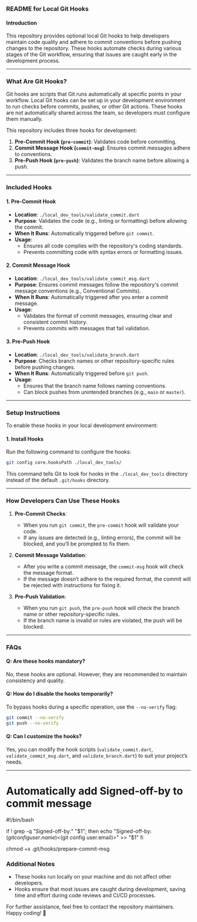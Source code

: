 ### **README for Local Git Hooks**

#### **Introduction**
This repository provides optional local Git hooks to help developers maintain code quality and adhere to commit conventions before pushing changes to the repository. These hooks automate checks during various stages of the Git workflow, ensuring that issues are caught early in the development process.

---

### **What Are Git Hooks?**
Git hooks are scripts that Git runs automatically at specific points in your workflow. Local Git hooks can be set up in your development environment to run checks before commits, pushes, or other Git actions. These hooks are not automatically shared across the team, so developers must configure them manually.

This repository includes three hooks for development:
1. **Pre-Commit Hook (`pre-commit`)**: Validates code before committing.
2. **Commit Message Hook (`commit-msg`)**: Ensures commit messages adhere to conventions.
3. **Pre-Push Hook (`pre-push`)**: Validates the branch name before allowing a push.

---

### **Included Hooks**
#### **1. Pre-Commit Hook**
- **Location**: `./local_dev_tools/validate_commit.dart`
- **Purpose**: Validates the code (e.g., linting or formatting) before allowing the commit.
- **When It Runs**: Automatically triggered before `git commit`.
- **Usage**:
  - Ensures all code complies with the repository's coding standards.
  - Prevents committing code with syntax errors or formatting issues.

#### **2. Commit Message Hook**
- **Location**: `./local_dev_tools/validate_commit_msg.dart`
- **Purpose**: Ensures commit messages follow the repository's commit message conventions (e.g., Conventional Commits).
- **When It Runs**: Automatically triggered after you enter a commit message.
- **Usage**:
  - Validates the format of commit messages, ensuring clear and consistent commit history.
  - Prevents commits with messages that fail validation.

#### **3. Pre-Push Hook**
- **Location**: `./local_dev_tools/validate_branch.dart`
- **Purpose**: Checks branch names or other repository-specific rules before pushing changes.
- **When It Runs**: Automatically triggered before `git push`.
- **Usage**:
  - Ensures that the branch name follows naming conventions.
  - Can block pushes from unintended branches (e.g., `main` or `master`).

---

### **Setup Instructions**
To enable these hooks in your local development environment:

#### **1. Install Hooks**
Run the following command to configure the hooks:
```bash
git config core.hooksPath ./local_dev_tools/
```

This command tells Git to look for hooks in the `./local_dev_tools` directory instead of the default `.git/hooks` directory.

---

### **How Developers Can Use These Hooks**
1. **Pre-Commit Checks**:
   - When you run `git commit`, the `pre-commit` hook will validate your code.
   - If any issues are detected (e.g., linting errors), the commit will be blocked, and you’ll be prompted to fix them.

2. **Commit Message Validation**:
   - After you write a commit message, the `commit-msg` hook will check the message format.
   - If the message doesn’t adhere to the required format, the commit will be rejected with instructions for fixing it.

3. **Pre-Push Validation**:
   - When you run `git push`, the `pre-push` hook will check the branch name or other repository-specific rules.
   - If the branch name is invalid or rules are violated, the push will be blocked.

---

### **FAQs**

#### **Q: Are these hooks mandatory?**
No, these hooks are optional. However, they are recommended to maintain consistency and quality.

#### **Q: How do I disable the hooks temporarily?**
To bypass hooks during a specific operation, use the `--no-verify` flag:
```bash
git commit --no-verify
git push --no-verify
```

#### **Q: Can I customize the hooks?**
Yes, you can modify the hook scripts (`validate_commit.dart`, `validate_commit_msg.dart`, and `validate_branch.dart`) to suit your project’s needs.

---

# Automatically add Signed-off-by to commit message
#!/bin/bash

if ! grep -q "Signed-off-by:" "$1"; then
  echo "Signed-off-by: $(git config user.name) <$(git config user.email)>" >> "$1"
fi

chmod +x .git/hooks/prepare-commit-msg

### **Additional Notes**
- These hooks run locally on your machine and do not affect other developers.
- Hooks ensure that most issues are caught during development, saving time and effort during code reviews and CI/CD processes.

For further assistance, feel free to contact the repository maintainers. Happy coding! 🎉